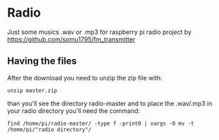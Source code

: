 # Radio
Just some musics .wav or .mp3 for raspberry pi radio project by https://github.com/somu1795/fm_transmitter

## Having the files

After the download you need to unzip the zip file with:

	unzip master.zip

than you'll see the directory radio-master and to place the .wav/.mp3 in your radio directory you'll need the command:

	find /home/pi/radio-master/ -type f -print0 | xargs -0 mv -t /home/pi/"radio directory"/
